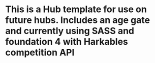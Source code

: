 # This is a Hub template for use on future hubs. Includes an age gate and currently using SASS and foundation 4 with Harkables competition API

